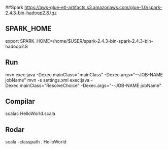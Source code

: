 ##Spark
https://aws-glue-etl-artifacts.s3.amazonaws.com/glue-1.0/spark-2.4.3-bin-hadoop2.8.tgz
  

## SPARK_HOME
export SPARK_HOME=/home/$USER/spark-2.4.3-bin-spark-2.4.3-bin-hadoop2.8


## Run
mvn exec:java -Dexec.mainClass="mainClass" -Dexec.args="--JOB-NAME jobName"
mvn -s settings.xml exec:java -Dexec.mainClass="ResolveChoice" -Dexec.args="--JOB-NAME jobName"


## Compilar
scalac HelloWorld.scala

## Rodar
scala -classpath . HelloWorld
